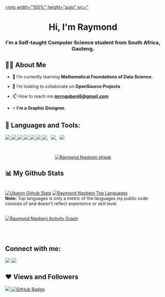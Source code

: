 <a href="#"><img width="100%" height="auto" src="<a href="[https://i.pinimg.com/736x/2e/f4/19/2ef419dd92eaa5f61b4ec3de4801929f.jpg](https://static.vecteezy.com/system/resources/previews/004/865/921/non_2x/programmer-people-concept-use-laptop-and-programming-code-program-icon-spreading-with-modern-flat-style-free-vector.jpg)" height="175px"/></a>

<h1 align="center">Hi, I'm Raymond</h1>
<h3 align="center">I'm a Self-taught Computer Science student from South Africa, Gauteng.</h3>


## 🙋‍♂️ About Me

- 🌱 I’m currently learning **Mathematical Foundations of Data Science.**

- 👯 I’m looking to collaborate on **OpenSource Projects**

- 📫 How to reach me **mrrngobeni6@gmail.com**

- ⚡  **I'm a Graphic Designer.**

## 🚀 Languages and Tools:

<p align="left"> 
    <a href="https://www.java.com" target="_blank"> <img src="https://img.icons8.com/color/48/000000/java-coffee-cup-logo.png"/> </a>
    <a href="https://reactjs.org/" target="_blank"> <img src="https://img.icons8.com/color/48/000000/react-native.png"/> </a>
<!--     <a href="https://spring.io/projects/spring-boot" target="_blank"> <img src="https://img.icons8.com/color/48/000000/spring-logo.png"/> </a>  -->
    <a href="https://developer.mozilla.org/en-US/docs/Web/JavaScript" target="_blank"> <img src="https://img.icons8.com/color/48/000000/javascript.png"/> </a> 
    <a href="https://www.w3.org/html/" target="_blank"> <img src="https://img.icons8.com/color/48/000000/html-5.png"/> </a> 
    <a href="https://www.w3schools.com/css/" target="_blank"> <img src="https://img.icons8.com/color/48/000000/css3.png"/> </a> 
<!--     <a href="https://getbootstrap.com" target="_blank"> <img src="https://img.icons8.com/color/48/000000/bootstrap.png"/> </a>  -->
    <a href="https://www.python.org" target="_blank"> <img src="https://img.icons8.com/color/48/000000/python.png"/> </a> 
    <a style="padding-right:8px;" href="https://nodejs.org" target="_blank"> <img src="https://img.icons8.com/color/48/000000/nodejs.png"/> </a> 
    <a style="padding-right:8px;" href="https://www.mysql.com/" target="_blank"> <img src="https://img.icons8.com/fluent/50/000000/mysql-logo.png"/> </a>
<!--     <a href="https://www.mongodb.com/" target="_blank"> <img src="https://raw.githubusercontent.com/devicons/devicon/master/icons/mongodb/mongodb-original-wordmark.svg" alt="mongodb" width="48" height="48"/> </a>  -->
<!--     <a href="https://firebase.google.com/" target="_blank"> <img src="https://img.icons8.com/color/48/000000/firebase.png"/> </a>  -->
<!--     <a href="https://postman.com" target="_blank"> <img src="https://www.vectorlogo.zone/logos/getpostman/getpostman-icon.svg" alt="postman" width="45" height="45"/> </a>    -->
    <a href="https://git-scm.com/" target="_blank"> <img src="https://img.icons8.com/color/48/000000/git.png"/> </a> 
<!--     <a href="https://www.jenkins.io" target="_blank"> <img src="https://www.vectorlogo.zone/logos/jenkins/jenkins-icon.svg" alt="jenkins" width="48" height="48"/> </a> 
    <a href="https://redux.js.org" target="_blank"> <img src="https://img.icons8.com/color/48/000000/redux.png"/> </a>
    <a href="https://expressjs.com" target="_blank"> <img src="https://raw.githubusercontent.com/devicons/devicon/master/icons/express/express-original-wordmark.svg" alt="express" width="40" height="40"/> </a> -->
</p>

<!-- [![React Badge](https://img.shields.io/badge/-React-61DBFB?style=for-the-badge&labelColor=black&logo=react&logoColor=61DBFB)](#)  [![Javascript Badge](https://img.shields.io/badge/-Javascript-F0DB4F?style=for-the-badge&labelColor=black&logo=javascript&logoColor=F0DB4F)](#) [![Typescript Badge](https://img.shields.io/badge/-Typescript-007acc?style=for-the-badge&labelColor=black&logo=typescript&logoColor=007acc)](#) [![Nodejs Badge](https://img.shields.io/badge/-Nodejs-3C873A?style=for-the-badge&labelColor=black&logo=node.js&logoColor=3C873A)](#) [![GraphQL Badge](https://img.shields.io/badge/-GraphQl-e535ab?style=for-the-badge&labelColor=black&logo=node.js&logoColor=e535ab)](#) -->
<br/>

<p align="center">
    <a href="https://github.com/ThembaTman0/github-readme-streak-stats">
        <img title="🔥 Get streak stats for your profile at git.io/streak-stats" alt="Raymond Ngobeni streak" src="https://github-readme-streak-stats.herokuapp.com/?user=Ubaton&theme=black-ice&hide_border=true&stroke=0000&background=060A0CD0"/>
    </a>
</p>

## 📊 My Github Stats

  <br/>
    <a href="https://github.com/Ubaton/github-readme-stats"><img alt="Ubaton Github Stats" src="https://github-readme-stats.vercel.app/api?username=ubaton0&show_icons=true&count_private=true&theme=react&hide_border=true&bg_color=0D1117" /></a>
  <a href="https://github.com/Ubaton/github-readme-stats"><img alt="Raymond Ngobeni Top Languages" src="https://github-readme-stats.vercel.app/api/top-langs/?username=Ubaton&langs_count=8&count_private=true&layout=compact&theme=react&hide_border=true&bg_color=0D1117" /></a>
  <br/>
  <b>Note:</b> Top languages is only a metric of the languages my public code consists of and doesn't reflect experience or skill level.


<br/>
<br/>

<a href="https://github.com/Ubaton/github-readme-activity-graph"><img alt="Raymond Ngobeni Activity Graph" src="https://activity-graph.herokuapp.com/graph?username=Ubaton&bg_color=0D1117&color=5BCDEC&line=5BCDEC&point=FFFFFF&hide_border=true" /></a>

<br/>
<br/>

## Connect with me:
<p align="left">

<a href = "https://www.linkedin.com/in/raymond-ngobeni-b7ab26163/"><img src="https://img.icons8.com/fluent/48/000000/linkedin.png"/></a>
<a href = "https://twitter.com/home"/><img src="https://img.icons8.com/fluency/48/twitter.png"/></a>


</p>

## ❤ Views and Followers
<a href="https://github.com/Meghna-DAS/github-profile-views-counter">
    <img src="https://komarev.com/ghpvc/?username=Ubaton">
</a>
<a href="https://github.com/Ubaton?tab=followers"><img src="https://img.shields.io/github/followers/Ubaton?label=Followers&style=social" alt="GitHub Badge"></a> 
